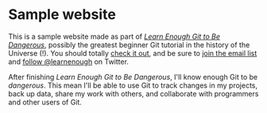 # Sample website

This is a sample website made as part of [*Learn Enough Git to Be Dangerous*](http://learnenough.com/git-tutorial), possibly the greatest beginner Git tutorial in the history of the Universe (!). You should totally [check it out](http://learnenough.com/git-tutorial), and be sure to [join the email list](http://learnenough.com/#email_list) and [follow @learnenough](http://twitter.com/learnenough) on Twitter.

After finishing *Learn Enough Git to Be Dangerous*, I'll know enough Git to be *dangerous*. This mean I'll be able to use Git to track changes in my projects, back up data, share my work with others, and collaborate with programmers and other users of Git.
